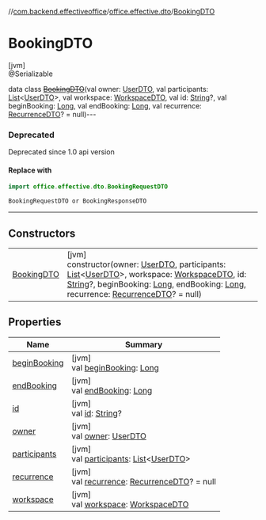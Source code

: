 //[com.backend.effectiveoffice](../../../index.md)/[office.effective.dto](../index.md)/[BookingDTO](index.md)

# BookingDTO

[jvm]\
@Serializable

data class [~~BookingDTO~~](index.md)(val owner: [UserDTO](../-user-d-t-o/index.md), val participants: [List](https://kotlinlang.org/api/latest/jvm/stdlib/kotlin.collections/-list/index.html)&lt;[UserDTO](../-user-d-t-o/index.md)&gt;, val workspace: [WorkspaceDTO](../-workspace-d-t-o/index.md), val id: [String](https://kotlinlang.org/api/latest/jvm/stdlib/kotlin/-string/index.html)?, val beginBooking: [Long](https://kotlinlang.org/api/latest/jvm/stdlib/kotlin/-long/index.html), val endBooking: [Long](https://kotlinlang.org/api/latest/jvm/stdlib/kotlin/-long/index.html), val recurrence: [RecurrenceDTO](../../model/-recurrence-d-t-o/index.md)? = null)---

### Deprecated

Deprecated since 1.0 api version

#### Replace with

```kotlin
import office.effective.dto.BookingRequestDTO

```
```kotlin
BookingRequestDTO or BookingResponseDTO
```
---

## Constructors

| | |
|---|---|
| [BookingDTO](-booking-d-t-o.md) | [jvm]<br>constructor(owner: [UserDTO](../-user-d-t-o/index.md), participants: [List](https://kotlinlang.org/api/latest/jvm/stdlib/kotlin.collections/-list/index.html)&lt;[UserDTO](../-user-d-t-o/index.md)&gt;, workspace: [WorkspaceDTO](../-workspace-d-t-o/index.md), id: [String](https://kotlinlang.org/api/latest/jvm/stdlib/kotlin/-string/index.html)?, beginBooking: [Long](https://kotlinlang.org/api/latest/jvm/stdlib/kotlin/-long/index.html), endBooking: [Long](https://kotlinlang.org/api/latest/jvm/stdlib/kotlin/-long/index.html), recurrence: [RecurrenceDTO](../../model/-recurrence-d-t-o/index.md)? = null) |

## Properties

| Name | Summary |
|---|---|
| [beginBooking](begin-booking.md) | [jvm]<br>val [beginBooking](begin-booking.md): [Long](https://kotlinlang.org/api/latest/jvm/stdlib/kotlin/-long/index.html) |
| [endBooking](end-booking.md) | [jvm]<br>val [endBooking](end-booking.md): [Long](https://kotlinlang.org/api/latest/jvm/stdlib/kotlin/-long/index.html) |
| [id](id.md) | [jvm]<br>val [id](id.md): [String](https://kotlinlang.org/api/latest/jvm/stdlib/kotlin/-string/index.html)? |
| [owner](owner.md) | [jvm]<br>val [owner](owner.md): [UserDTO](../-user-d-t-o/index.md) |
| [participants](participants.md) | [jvm]<br>val [participants](participants.md): [List](https://kotlinlang.org/api/latest/jvm/stdlib/kotlin.collections/-list/index.html)&lt;[UserDTO](../-user-d-t-o/index.md)&gt; |
| [recurrence](recurrence.md) | [jvm]<br>val [recurrence](recurrence.md): [RecurrenceDTO](../../model/-recurrence-d-t-o/index.md)? = null |
| [workspace](workspace.md) | [jvm]<br>val [workspace](workspace.md): [WorkspaceDTO](../-workspace-d-t-o/index.md) |
